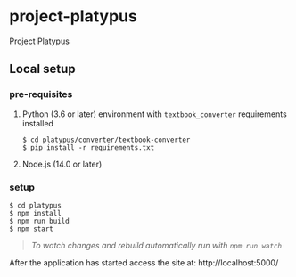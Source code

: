 # project-platypus

Project Platypus

## Local setup

### pre-requisites

1. Python (3.6 or later) environment with `textbook_converter` requirements installed

    ```
    $ cd platypus/converter/textbook-converter
    $ pip install -r requirements.txt
    ```

1. Node.js (14.0 or later)

### setup

```
$ cd platypus
$ npm install
$ npm run build
$ npm start
```

> _To watch changes and rebuild automatically run with `npm run watch`_

After the application has started access the site at: http://localhost:5000/
